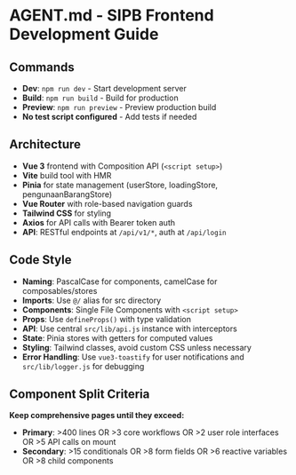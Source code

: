 # AGENT.md - SIPB Frontend Development Guide

## Commands
- **Dev**: `npm run dev` - Start development server
- **Build**: `npm run build` - Build for production
- **Preview**: `npm run preview` - Preview production build
- **No test script configured** - Add tests if needed

## Architecture
- **Vue 3** frontend with Composition API (`<script setup>`)
- **Vite** build tool with HMR
- **Pinia** for state management (userStore, loadingStore, pengunaanBarangStore)
- **Vue Router** with role-based navigation guards
- **Tailwind CSS** for styling
- **Axios** for API calls with Bearer token auth
- **API**: RESTful endpoints at `/api/v1/*`, auth at `/api/login`

## Code Style
- **Naming**: PascalCase for components, camelCase for composables/stores
- **Imports**: Use `@/` alias for src directory
- **Components**: Single File Components with `<script setup>`
- **Props**: Use `defineProps()` with type validation
- **API**: Use central `src/lib/api.js` instance with interceptors
- **State**: Pinia stores with getters for computed values
- **Styling**: Tailwind classes, avoid custom CSS unless necessary
- **Error Handling**: Use `vue3-toastify` for user notifications and `src/lib/logger.js` for debugging

## Component Split Criteria
**Keep comprehensive pages until they exceed:**
- **Primary**: >400 lines OR >3 core workflows OR >2 user role interfaces OR >5 API calls on mount
- **Secondary**: >15 conditionals OR >8 form fields OR >6 reactive variables OR >8 child components
